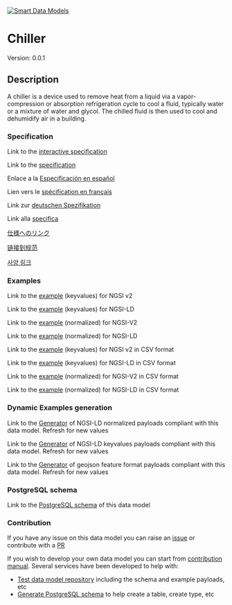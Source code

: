 [![Smart Data Models](https://smartdatamodels.org/wp-content/uploads/2022/01/SmartDataModels_logo.png "Logo")](https://smartdatamodels.org)
# Chiller
Version: 0.0.1

## Description 

A chiller is a device used to remove heat from a liquid via a vapor-compression or absorption refrigeration cycle to cool a fluid, typically water or a mixture of water and glycol. The chilled fluid is then used to cool and dehumidify air in a building.
### Specification

Link to the [interactive specification](https://swagger.lab.fiware.org/?url=https://smart-data-models.github.io/dataModel.S4BLDG/Chiller/swagger.yaml)

Link to the [specification](https://github.com/smart-data-models/dataModel.S4BLDG/blob/master/Chiller/doc/spec.md)

Enlace a la [Especificación en español](https://github.com/smart-data-models/dataModel.S4BLDG/blob/master/Chiller/doc/spec_ES.md)

Lien vers le [spécification en français](https://github.com/smart-data-models/dataModel.S4BLDG/blob/master/Chiller/doc/spec_FR.md)

Link zur [deutschen Spezifikation](https://github.com/smart-data-models/dataModel.S4BLDG/blob/master/Chiller/doc/spec_DE.md)

Link alla [specifica](https://github.com/smart-data-models/dataModel.S4BLDG/blob/master/Chiller/doc/spec_IT.md)

[仕様へのリンク](https://github.com/smart-data-models/dataModel.S4BLDG/blob/master/Chiller/doc/spec_JA.md)

[链接到规范](https://github.com/smart-data-models/dataModel.S4BLDG/blob/master/Chiller/doc/spec_ZH.md)

[사양 링크](https://github.com/smart-data-models/dataModel.S4BLDG/blob/master/Chiller/doc/spec_KO.md)
### Examples

Link to the [example](https://smart-data-models.github.io/dataModel.S4BLDG/Chiller/examples/example.json) (keyvalues) for NGSI v2

Link to the [example](https://smart-data-models.github.io/dataModel.S4BLDG/Chiller/examples/example.jsonld) (keyvalues) for NGSI-LD

Link to the [example](https://smart-data-models.github.io/dataModel.S4BLDG/Chiller/examples/example-normalized.json) (normalized) for NGSI-V2

Link to the [example](https://smart-data-models.github.io/dataModel.S4BLDG/Chiller/examples/example-normalized.jsonld) (normalized) for NGSI-LD

Link to the [example](https://github.com/smart-data-models/dataModel.S4BLDG/blob/master/Chiller/examples/example.json.csv) (keyvalues) for NGSI v2 in CSV format

Link to the [example](https://github.com/smart-data-models/dataModel.S4BLDG/blob/master/Chiller/examples/example.jsonld.csv) (keyvalues) for NGSI-LD in CSV format

Link to the [example](https://github.com/smart-data-models/dataModel.S4BLDG/blob/master/Chiller/examples/example-normalized.json.csv) (normalized) for NGSI-V2 in CSV format

Link to the [example](https://github.com/smart-data-models/dataModel.S4BLDG/blob/master/Chiller/examples/example-normalized.jsonld.csv) (normalized) for NGSI-LD in CSV format
### Dynamic Examples generation

Link to the [Generator](https://smartdatamodels.org/extra/ngsi-ld_generator.php?schemaUrl=https://raw.githubusercontent.com/smart-data-models/dataModel.S4BLDG/master/Chiller/schema.json&email=info@smartdatamodels.org) of NGSI-LD normalized payloads compliant with this data model. Refresh for new values

Link to the [Generator](https://smartdatamodels.org/extra/ngsi-ld_generator_keyvalues.php?schemaUrl=https://raw.githubusercontent.com/smart-data-models/dataModel.S4BLDG/master/Chiller/schema.json&email=info@smartdatamodels.org) of NGSI-LD keyvalues payloads compliant with this data model. Refresh for new values

Link to the [Generator](https://smartdatamodels.org/extra/geojson_features_generator.php?schemaUrl=https://raw.githubusercontent.com/smart-data-models/dataModel.S4BLDG/master/Chiller/schema.json&email=info@smartdatamodels.org) of geojson feature format payloads compliant with this data model. Refresh for new values
### PostgreSQL schema

Link to the [PostgreSQL schema](https://github.com/smart-data-models/dataModel.S4BLDG/blob/master/Chiller/schema.sql) of this data model
### Contribution

 If you have any issue on this data model you can raise an [issue](https://github.com/smart-data-models/dataModel.S4BLDG/issues)  or contribute with a [PR](https://github.com/smart-data-models/dataModel.S4BLDG/pulls)

 If you wish to develop your own data model you can start from [contribution manual](https://bit.ly/contribution_manual). Several services have been developed to help with: 
 - [Test data model repository](https://smartdatamodels.org/index.php/data-models-contribution-api/) including the schema and example payloads, etc
 - [Generate PostgreSQL schema](https://smartdatamodels.org/index.php/sql-service/) to help create a table, create type, etc